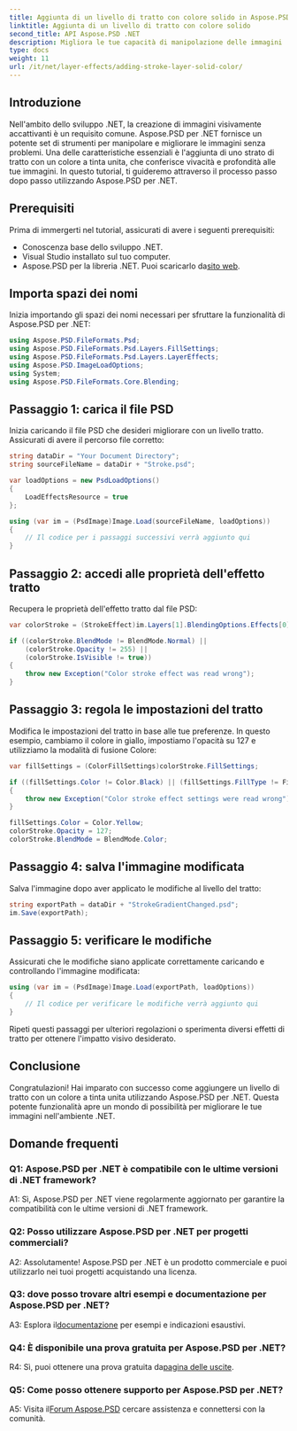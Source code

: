 ```yaml
---
title: Aggiunta di un livello di tratto con colore solido in Aspose.PSD per .NET
linktitle: Aggiunta di un livello di tratto con colore solido
second_title: API Aspose.PSD .NET
description: Migliora le tue capacità di manipolazione delle immagini .NET con Aspose.PSD. Impara ad aggiungere strati di tratto con colori a tinta unita passo dopo passo.
type: docs
weight: 11
url: /it/net/layer-effects/adding-stroke-layer-solid-color/
---
```

## Introduzione

Nell'ambito dello sviluppo .NET, la creazione di immagini visivamente accattivanti è un requisito comune. Aspose.PSD per .NET fornisce un potente set di strumenti per manipolare e migliorare le immagini senza problemi. Una delle caratteristiche essenziali è l'aggiunta di uno strato di tratto con un colore a tinta unita, che conferisce vivacità e profondità alle tue immagini. In questo tutorial, ti guideremo attraverso il processo passo dopo passo utilizzando Aspose.PSD per .NET.

## Prerequisiti

Prima di immergerti nel tutorial, assicurati di avere i seguenti prerequisiti:

- Conoscenza base dello sviluppo .NET.
- Visual Studio installato sul tuo computer.
- Aspose.PSD per la libreria .NET. Puoi scaricarlo da[sito web](https://releases.aspose.com/psd/net/).

## Importa spazi dei nomi

Inizia importando gli spazi dei nomi necessari per sfruttare la funzionalità di Aspose.PSD per .NET:

```csharp
using Aspose.PSD.FileFormats.Psd;
using Aspose.PSD.FileFormats.Psd.Layers.FillSettings;
using Aspose.PSD.FileFormats.Psd.Layers.LayerEffects;
using Aspose.PSD.ImageLoadOptions;
using System;
using Aspose.PSD.FileFormats.Core.Blending;
```

## Passaggio 1: carica il file PSD

Inizia caricando il file PSD che desideri migliorare con un livello tratto. Assicurati di avere il percorso file corretto:

```csharp
string dataDir = "Your Document Directory";
string sourceFileName = dataDir + "Stroke.psd";

var loadOptions = new PsdLoadOptions()
{
    LoadEffectsResource = true
};

using (var im = (PsdImage)Image.Load(sourceFileName, loadOptions))
{
    // Il codice per i passaggi successivi verrà aggiunto qui
}
```

## Passaggio 2: accedi alle proprietà dell'effetto tratto

Recupera le proprietà dell'effetto tratto dal file PSD:

```csharp
var colorStroke = (StrokeEffect)im.Layers[1].BlendingOptions.Effects[0];

if ((colorStroke.BlendMode != BlendMode.Normal) ||
    (colorStroke.Opacity != 255) ||
    (colorStroke.IsVisible != true))
{
    throw new Exception("Color stroke effect was read wrong");
}
```

## Passaggio 3: regola le impostazioni del tratto

Modifica le impostazioni del tratto in base alle tue preferenze. In questo esempio, cambiamo il colore in giallo, impostiamo l'opacità su 127 e utilizziamo la modalità di fusione Colore:

```csharp
var fillSettings = (ColorFillSettings)colorStroke.FillSettings;

if ((fillSettings.Color != Color.Black) || (fillSettings.FillType != FillType.Color))
{
    throw new Exception("Color stroke effect settings were read wrong");
}

fillSettings.Color = Color.Yellow;
colorStroke.Opacity = 127;
colorStroke.BlendMode = BlendMode.Color;
```

## Passaggio 4: salva l'immagine modificata

Salva l'immagine dopo aver applicato le modifiche al livello del tratto:

```csharp
string exportPath = dataDir + "StrokeGradientChanged.psd";
im.Save(exportPath);
```

## Passaggio 5: verificare le modifiche

Assicurati che le modifiche siano applicate correttamente caricando e controllando l'immagine modificata:

```csharp
using (var im = (PsdImage)Image.Load(exportPath, loadOptions))
{
    // Il codice per verificare le modifiche verrà aggiunto qui
}
```

Ripeti questi passaggi per ulteriori regolazioni o sperimenta diversi effetti di tratto per ottenere l'impatto visivo desiderato.

## Conclusione

Congratulazioni! Hai imparato con successo come aggiungere un livello di tratto con un colore a tinta unita utilizzando Aspose.PSD per .NET. Questa potente funzionalità apre un mondo di possibilità per migliorare le tue immagini nell'ambiente .NET.

## Domande frequenti

### Q1: Aspose.PSD per .NET è compatibile con le ultime versioni di .NET framework?

A1: Sì, Aspose.PSD per .NET viene regolarmente aggiornato per garantire la compatibilità con le ultime versioni di .NET framework.

### Q2: Posso utilizzare Aspose.PSD per .NET per progetti commerciali?

A2: Assolutamente! Aspose.PSD per .NET è un prodotto commerciale e puoi utilizzarlo nei tuoi progetti acquistando una licenza.

### Q3: dove posso trovare altri esempi e documentazione per Aspose.PSD per .NET?

 A3: Esplora il[documentazione](https://reference.aspose.com/psd/net/) per esempi e indicazioni esaustivi.

### Q4: È disponibile una prova gratuita per Aspose.PSD per .NET?

 R4: Sì, puoi ottenere una prova gratuita da[pagina delle uscite](https://releases.aspose.com/).

### Q5: Come posso ottenere supporto per Aspose.PSD per .NET?

 A5: Visita il[Forum Aspose.PSD](https://forum.aspose.com/c/psd/34) cercare assistenza e connettersi con la comunità.